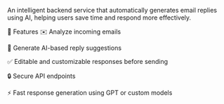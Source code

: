 An intelligent backend service that automatically generates email replies using AI, helping users save time and respond more effectively.

🚀 Features
✉️ Analyze incoming emails

🤖 Generate AI-based reply suggestions

✅ Editable and customizable responses before sending

🔒 Secure API endpoints

⚡ Fast response generation using GPT or custom models
